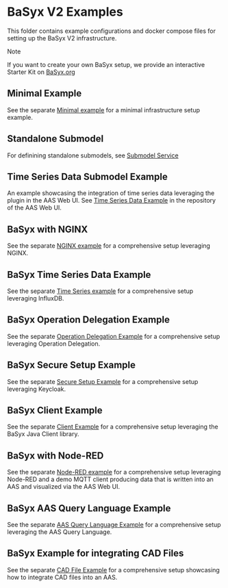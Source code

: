 # BaSyx V2 Examples

This folder contains example configurations and docker compose files for setting up the BaSyx V2 infrastructure.

> [!NOTE]
> If you want to create your own BaSyx setup, we provide an interactive Starter Kit on [BaSyx.org](https://basyx.org)

## Minimal Example

See the separate [Minimal example](BaSyxMinimal) for a minimal infrastructure setup example.

## Standalone Submodel

For definining standalone submodels, see [Submodel Service](../basyx.submodelservice)

## Time Series Data Submodel Example

An example showcasing the integration of time series data leveraging the plugin in the AAS Web UI.
See [Time Series Data Example](https://github.com/eclipse-basyx/basyx-aas-web-ui/tree/main/examples/TimeSeriesData) in the repository of the AAS Web UI.

## BaSyx with NGINX

See the separate [NGINX example](BaSyxNGINX) for a comprehensive setup leveraging NGINX.

## BaSyx Time Series Data Example

See the separate [Time Series example](https://github.com/eclipse-basyx/basyx-aas-web-ui/tree/main/examples/TimeSeriesData) for a comprehensive setup leveraging InfluxDB.

## BaSyx Operation Delegation Example

See the separate [Operation Delegation Example](BaSyxOperationDelegation) for a comprehensive setup leveraging Operation Delegation.

## BaSyx Secure Setup Example

See the separate [Secure Setup Example](BaSyxSecured) for a comprehensive setup leveraging Keycloak.

## BaSyx Client Example

See the separate [Client Example](BaSyxClient) for a comprehensive setup leveraging the BaSyx Java Client library.

## BaSyx with Node-RED

See the separate [Node-RED example](BaSyxNodeRED) for a comprehensive setup leveraging Node-RED and a demo MQTT client producing data that is written into an AAS and visualized via the AAS Web UI.

## BaSyx AAS Query Language Example

See the separate [AAS Query Language Example](BaSyxQueryLanguage) for a comprehensive setup leveraging the AAS Query Language.

## BaSyx Example for integrating CAD Files

See the separate [CAD File Example](BaSyxCADFiles) for a comprehensive setup showcasing how to integrate CAD files into an AAS.
